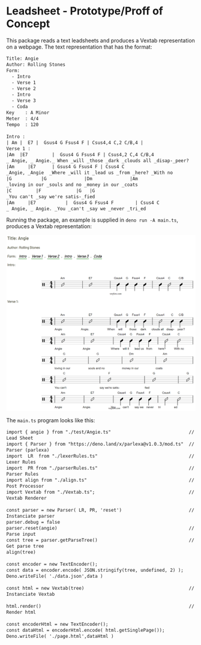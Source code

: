 # Leadsheet - Prototype/Proff of Concept

This package reads a text leadsheets and produces a Vextab representation on a webpage. The text representation that has the format:
```
Title: Angie
Author: Rolling Stones
Form:  
  - Intro 
  - Verse 1
  - Verse 2
  - Intro
  - Verse 3
  - Coda
Key    : A Minor
Meter  : 4/4
Tempo  : 120                

Intro : 
| Am |  E7 |  Gsus4 G Fsus4 F | Csus4,4 C,2 C/B,4 |
Verse 1 :
|Am	 |E7         |  Gsus4 G Fsus4 F | Csus4,2 C,4 C/B,4
_ Angie, _ Angie._ When _will _those _dark _clouds all _disap-_peer?
|Am     |E7      | Gsus4 G Fsus4 F | Csus4 C
_Angie, _Angie  _Where _will it _lead us _from _here? _With no
|G	         |G              |Dm              |Am
_loving in our _souls and no _money in our _coats
|C	       |F	          |G   |G 
_You can't _say we're satis-_fied
|Am     |E7           |  Gsus4 G Fsus4 F        | Csus4 C
_ Angie, _ Angie. _You _can't _say we _never _tri_ed
```

Running the package, an example is supplied in `deno run -A main.ts`, produces a Vextab representation: 

![alt text](page.png "Vextab Example")

The `main.ts` program looks like this:

```
import { angie } from "./test/Angie.ts"                             // Lead Sheet
import { Parser } from "https://deno.land/x/parlexa@v1.0.3/mod.ts"  // Parser (parlexa)
import  LR  from "./lexerRules.ts"                                  // Lexer Rules
import  PR from "./parserRules.ts"                                  // Parser Rules
import align from "./align.ts"                                      // Post Processor
import Vextab from "./Vextab.ts";                                   // Vextab Renderer

const parser = new Parser( LR, PR, 'reset')                         // Instanciate parser
parser.debug = false
parser.reset(angie)                                                 // Parse input
const tree = parser.getParseTree()                                  // Get parse tree
align(tree)

const encoder = new TextEncoder();
const data = encoder.encode( JSON.stringify(tree, undefined, 2) );
Deno.writeFile( './data.json',data )

const html = new Vextab(tree)                                       // Instanciate Vextab

html.render()                                                       // Render html

const encoderHtml = new TextEncoder();
const dataHtml = encoderHtml.encode( html.getSinglePage());
Deno.writeFile( './page.html',dataHtml )
```






